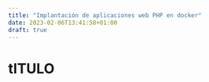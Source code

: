 ```yaml
---
title: "Implantación de aplicaciones web PHP en docker"
date: 2023-02-06T13:41:58+01:00
draft: true
---
```


# tITULO